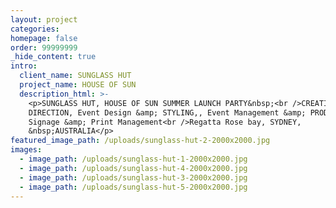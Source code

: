 ```yaml
---
layout: project
categories:
homepage: false
order: 99999999
_hide_content: true
intro:
  client_name: SUNGLASS HUT
  project_name: HOUSE OF SUN
  description_html: >-
    <p>SUNGLASS HUT, HOUSE OF SUN SUMMER LAUNCH PARTY&nbsp;<br />CREATIVE
    DIRECTION, Event Design &amp; STYLING,, Event Management &amp; PRODUCTION,
    Signage &amp; Print Management<br />Regatta Rose bay, SYDNEY,
    &nbsp;AUSTRALIA</p>
featured_image_path: /uploads/sunglass-hut-2-2000x2000.jpg
images:
  - image_path: /uploads/sunglass-hut-1-2000x2000.jpg
  - image_path: /uploads/sunglass-hut-4-2000x2000.jpg
  - image_path: /uploads/sunglass-hut-3-2000x2000.jpg
  - image_path: /uploads/sunglass-hut-5-2000x2000.jpg
---
```

